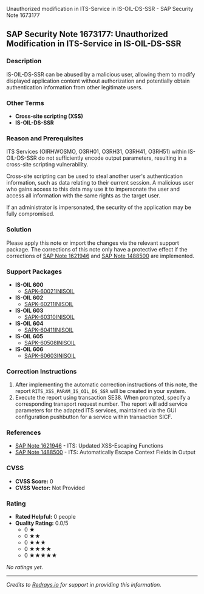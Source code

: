 Unauthorized modification in ITS-Service in IS-OIL-DS-SSR - SAP Security Note 1673177

## SAP Security Note 1673177: Unauthorized Modification in ITS-Service in IS-OIL-DS-SSR

### Description

IS-OIL-DS-SSR can be abused by a malicious user, allowing them to modify displayed application content without authorization and potentially obtain authentication information from other legitimate users.

### Other Terms

- **Cross-site scripting (XSS)**
- **IS-OIL-DS-SSR**

### Reason and Prerequisites

ITS Services (OIRHWOSMO, O3RH01, O3RH31, O3RH41, O3RH51) within IS-OIL-DS-SSR do not sufficiently encode output parameters, resulting in a cross-site scripting vulnerability.

Cross-site scripting can be used to steal another user's authentication information, such as data relating to their current session. A malicious user who gains access to this data may use it to impersonate the user and access all information with the same rights as the target user.

If an administrator is impersonated, the security of the application may be fully compromised.

### Solution

Please apply this note or import the changes via the relevant support package. The corrections of this note only have a protective effect if the corrections of [SAP Note 1621946](https://me.sap.com/notes/1621946) and [SAP Note 1488500](https://me.sap.com/notes/1488500) are implemented.

### Support Packages

- **IS-OIL 600**
  - [SAPK-60021INISOIL](https://me.sap.com/supportpackage/SAPK-60021INISOIL)
- **IS-OIL 602**
  - [SAPK-60211INISOIL](https://me.sap.com/supportpackage/SAPK-60211INISOIL)
- **IS-OIL 603**
  - [SAPK-60310INISOIL](https://me.sap.com/supportpackage/SAPK-60310INISOIL)
- **IS-OIL 604**
  - [SAPK-60411INISOIL](https://me.sap.com/supportpackage/SAPK-60411INISOIL)
- **IS-OIL 605**
  - [SAPK-60508INISOIL](https://me.sap.com/supportpackage/SAPK-60508INISOIL)
- **IS-OIL 606**
  - [SAPK-60603INISOIL](https://me.sap.com/supportpackage/SAPK-60603INISOIL)

### Correction Instructions

1. After implementing the automatic correction instructions of this note, the report `RITS_XSS_PARAM_IS_OIL_DS_SSR` will be created in your system.
2. Execute the report using transaction SE38. When prompted, specify a corresponding transport request number. The report will add service parameters for the adapted ITS services, maintained via the GUI configuration pushbutton for a service within transaction SICF.

### References

- [SAP Note 1621946](https://me.sap.com/notes/1621946) - ITS: Updated XSS-Escaping Functions
- [SAP Note 1488500](https://me.sap.com/notes/1488500) - ITS: Automatically Escape Context Fields in Output

### CVSS

- **CVSS Score:** 0
- **CVSS Vector:** Not Provided

### Rating

- **Rated Helpful:** 0 people
- **Quality Rating:** 0.0/5
  - 0 ★
  - 0 ★★
  - 0 ★★★
  - 0 ★★★★
  - 0 ★★★★★

*No ratings yet.*

---

_Credits to [Redrays.io](https://redrays.io) for support in providing this information._